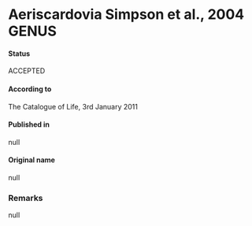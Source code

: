 # Aeriscardovia Simpson et al., 2004 GENUS

#### Status
ACCEPTED

#### According to
The Catalogue of Life, 3rd January 2011

#### Published in
null

#### Original name
null

### Remarks
null